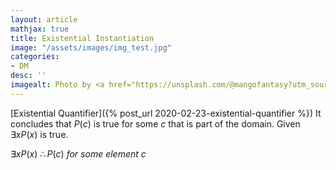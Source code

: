 ```yaml
---
layout: article
mathjax: true
title: Existential Instantiation
image: "/assets/images/img_test.jpg"
categories:
- DM
desc: '' 
imagealt: Photo by <a href="https://unsplash.com/@mangofantasy?utm_source=unsplash&utm_medium=referral&utm_content=creditCopyText">Tim Johnson</a> on <a href="https://unsplash.com/s/photos/logic?utm_source=unsplash&utm_medium=referral&utm_content=creditCopyText">Unsplash</a>
---
```


[Existential Quantifier]({% post_url 2020-02-23-existential-quantifier %})
It concludes that $P(c)$ is true for some $c$ that is part of the domain. Given $\exists xP(x)$ is true.

$\exists xP(x)$
$\therefore P(c)\ for\ some\ element\ c$